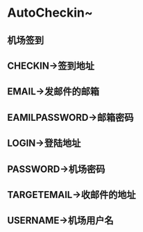 # AutoCheckin~
## 机场签到
## CHECKIN->签到地址
## EMAIL->发邮件的邮箱
## EAMILPASSWORD->邮箱密码
## LOGIN->登陆地址
## PASSWORD->机场密码
## TARGETEMAIL->收邮件的地址
## USERNAME->机场用户名
